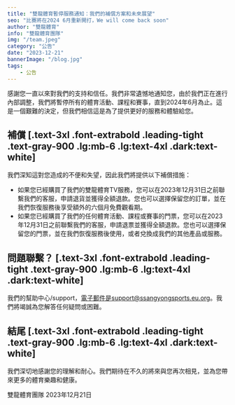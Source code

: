 ```yaml
---
title: "雙龍體育暫停服務通知：我們的補償方案和未來展望"
seo: "比賽將在2024 6月重新開打，We will come back soon"
author: "雙龍體育"
info: "雙龍體育團隊"
img: "/team.jpeg"
category: "公告"
date: "2023-12-21"
bannerImage: "/blog.jpg"
tags:
    - 公告
---
```

感謝您一直以來對我們的支持和信任。我們非常遺憾地通知您，由於我們正在進行內部調整，我們將暫停所有的體育活動、課程和賽事，直到2024年6月為止。這是一個艱難的決定，但我們相信這是為了提供更好的服務和體驗給您。
## 補償 [.text-3xl .font-extrabold .leading-tight .text-gray-900 .lg:mb-6 .lg:text-4xl .dark:text-white]
我們深知這對您造成的不便和失望，因此我們將提供以下補償措施：

- 如果您已經購買了我們的雙龍體育TV服務，您可以在2023年12月31日之前聯繫我們的客服，申請退貨並獲得全額退款。您也可以選擇保留您的訂單，並在我們恢復服務後享受額外的六個月免費觀看期。
- 如果您已經購買了我們的任何體育活動、課程或賽事的門票，您可以在2023年12月31日之前聯繫我們的客服，申請退票並獲得全額退款。您也可以選擇保留您的門票，並在我們恢復服務後使用，或者兌換成我們的其他產品或服務。
## 問題聯繫？ [.text-3xl .font-extrabold .leading-tight .text-gray-900 .lg:mb-6 .lg:text-4xl .dark:text-white]
我們的幫助中心/support，電子郵件是support@ssangyongsports.eu.org。我們將竭誠為您解答任何疑問或困難。
## 結尾 [.text-3xl .font-extrabold .leading-tight .text-gray-900 .lg:mb-6 .lg:text-4xl .dark:text-white]
我們深切地感謝您的理解和耐心。我們期待在不久的將來與您再次相見，並為您帶來更多的體育樂趣和健康。

雙龍體育團隊
2023年12月21日
